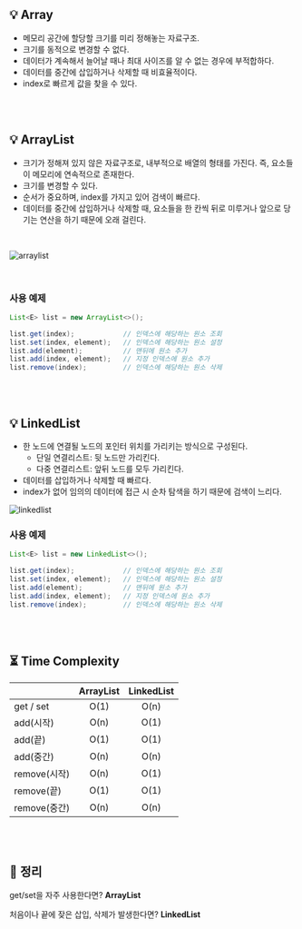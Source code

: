 ## 💡 Array

- 메모리 공간에 할당할 크기를 미리 정해놓는 자료구조.
- 크기를 동적으로 변경할 수 없다.
- 데이터가 계속해서 늘어날 때나 최대 사이즈를 알 수 없는 경우에 부적합하다.
- 데이터를 중간에 삽입하거나 삭제할 때 비효율적이다.
- index로 빠르게 값을 찾을 수 있다.

</br></br>

## 💡 ArrayList

- 크기가 정해져 있지 않은 자료구조로, 내부적으로 배열의 형태를 가진다.
즉, 요소들이 메모리에 연속적으로 존재한다.
- 크기를 변경할 수 있다.
- 순서가 중요하며, index를 가지고 있어 검색이 빠르다.
- 데이터를 중간에 삽입하거나 삭제할 때, 요소들을 한 칸씩 뒤로 미루거나 앞으로 당기는 연산을 하기 때문에 오래 걸린다.

</br>

![arraylist](https://user-images.githubusercontent.com/75151848/181026835-af019d05-0d33-4d8c-881c-50086c70fe26.png)  

</br>

### 사용 예제
```java
List<E> list = new ArrayList<>();

list.get(index);            // 인덱스에 해당하는 원소 조회
list.set(index, element);   // 인덱스에 해당하는 원소 설정
list.add(element);          // 맨뒤에 원소 추가
list.add(index, element);   // 지정 인덱스에 원소 추가
list.remove(index);         // 인덱스에 해당하는 원소 삭제
```
</br></br>

## 💡 LinkedList

- 한 노드에 연결될 노드의 포인터 위치를 가리키는 방식으로 구성된다.
    - 단일 연결리스트: 뒷 노드만 가리킨다.
    - 다중 연결리스트: 앞뒤 노드를 모두 가리킨다.
- 데이터를 삽입하거나 삭제할 때 빠르다.
- index가 없어 임의의 데이터에 접근 시 순차 탐색을 하기 때문에 검색이 느리다.


![linkedlist](https://user-images.githubusercontent.com/75151848/181027860-df83e644-e7b6-4253-bee0-95f792dde3d2.png)  

### 사용 예제
```java
List<E> list = new LinkedList<>();

list.get(index);            // 인덱스에 해당하는 원소 조회
list.set(index, element);   // 인덱스에 해당하는 원소 설정
list.add(element);          // 맨뒤에 원소 추가
list.add(index, element);   // 지정 인덱스에 원소 추가
list.remove(index);         // 인덱스에 해당하는 원소 삭제
```
</br></br>


## ⏳ Time Complexity
|  | ArrayList | LinkedList |
| --- | :---: | :---: |
| get / set | O(1) | O(n) |
| add(시작) | O(n) | O(1) |
| add(끝) | O(1) | O(1) |
| add(중간) | O(n) | O(n) |
| remove(시작) | O(n) | O(1) |
| remove(끝) | O(1) | O(1) |
| remove(중간) | O(n) | O(n) |

</br></br>


## 📌 정리

get/set을 자주 사용한다면? **ArrayList**

처음이나 끝에 잦은 삽입, 삭제가 발생한다면? **LinkedList**

</br></br></br> 
